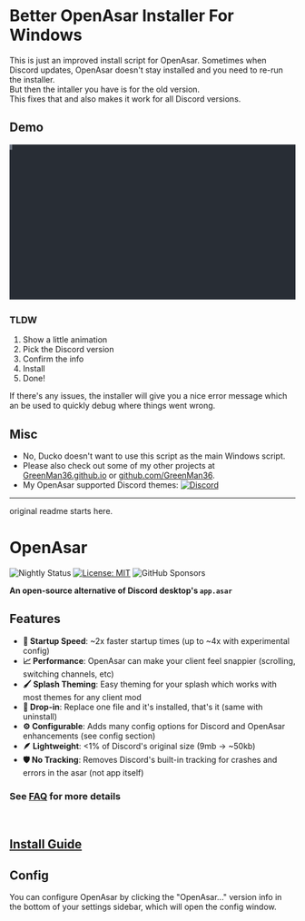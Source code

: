 # Better OpenAsar Installer For Windows

This is just an improved install script for OpenAsar. 
Sometimes when Discord updates, OpenAsar doesn't stay installed and you need to re-run the installer.  
But then the intaller you have is for the old version.  
This fixes that and also makes it work for all Discord versions.  

## Demo

[![asciicast SVG preview](/installer/demoWin.svg)](https://asciinema.org/a/594421?autoplay=1 "Click to have more features like chapters, better display and pausing")

### TLDW

1. Show a little animation
2. Pick the Discord version
3. Confirm the info
4. Install
5. Done!

If there's any issues, the installer will give you a nice error message which an be used to quickly debug where things went wrong.

## Misc

- No, Ducko doesn't want to use this script as the main Windows script.
- Please also check out some of my other projects at [GreenMan36.github.io](https://GreenMan36.github.io) or [github.com/GreenMan36](https://github.com/GreenMan36).
- My OpenAsar supported Discord themes: [![Discord](https://img.shields.io/discord/1050062854860046417?color=7289da&logo=discord&logoColor=white)](https://discord.gg/A6vwGchJYs)

----
original readme starts here.

# OpenAsar
  
![Nightly Status](https://github.com/GooseMod/OpenAsar/actions/workflows/nightly.yml/badge.svg) [![License: MIT](https://img.shields.io/badge/License-MIT-blue.svg)](https://choosealicense.com/licenses/mit/l) ![GitHub Sponsors](https://img.shields.io/github/sponsors/CanadaHonk?label=Sponsors&logo=github)

**An open-source alternative of Discord desktop's `app.asar`**

## Features

- **:rocket: Startup Speed**: ~2x faster startup times (up to ~4x with experimental config)
- **:chart_with_upwards_trend: Performance**: OpenAsar can make your client feel snappier (scrolling, switching channels, etc)
- **:paintbrush: Splash Theming**: Easy theming for your splash which works with most themes for any client mod
- **:electric_plug: Drop-in**: Replace one file and it's installed, that's it (same with uninstall)
- **:gear: Configurable**: Adds many config options for Discord and OpenAsar enhancements (see config section)
- **:feather: Lightweight**: <1% of Discord's original size (9mb -> ~50kb)
- **:shield: No Tracking**: Removes Discord's built-in tracking for crashes and errors in the asar (not app itself)

### See [FAQ](faq.md) for more details

<br>

## [Install Guide](https://github.com/GooseMod/OpenAsar/wiki/Install-Guide)

## Config

You can configure OpenAsar by clicking the "OpenAsar..." version info in the bottom of your settings sidebar, which will open the config window.
